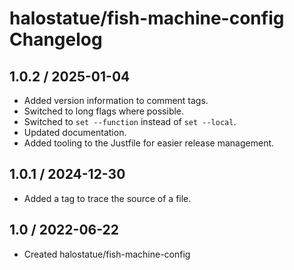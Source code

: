 # halostatue/fish-machine-config Changelog

## 1.0.2 / 2025-01-04

- Added version information to comment tags.
- Switched to long flags where possible.
- Switched to `set --function` instead of `set --local`.
- Updated documentation.
- Added tooling to the Justfile for easier release management.

## 1.0.1 / 2024-12-30

- Added a tag to trace the source of a file.

## 1.0 / 2022-06-22

- Created halostatue/fish-machine-config
